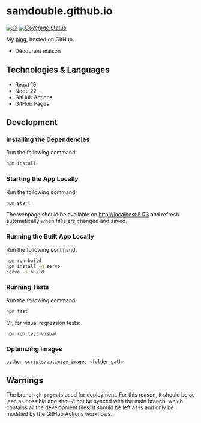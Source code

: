 # samdouble.github.io

[![CI](https://github.com/samdouble/samdouble.github.io/actions/workflows/checks.yml/badge.svg)](https://github.com/samdouble/samdouble.github.io/actions/workflows/checks.yml)
[![Coverage Status](https://coveralls.io/repos/samdouble/samdouble.github.io/badge.svg?branch=master&service=github)](https://coveralls.io/github/samdouble/samdouble.github.io?branch=master)

My [blog](samdouble.github.io), hosted on GitHub.

* Déodorant maison

## Technologies & Languages

- React 19
- Node 22
- GitHub Actions
- GitHub Pages

## Development

### Installing the Dependencies

Run the following command:

```sh
npm install
```

### Starting the App Locally

Run the following command:

```sh
npm start
```

The webpage should be available on [http://localhost:5173](http://localhost:5173) and refresh automatically when files are changed and saved.

### Running the Built App Locally

Run the following command:

```sh
npm run build
npm install -g serve
serve -s build
```

### Running Tests

Run the following command:

```sh
npm test
```

Or, for visual regression tests:

```sh
npm run test-visual
```

### Optimizing Images

```sh
python scripts/optimize_images <folder_path>
```

## Warnings

The branch `gh-pages` is used for deployment. For this reason, it should be as lean as possible and should not be synced with the main branch, which contains all the development files.
It should be left as is and only be modified by the GitHub Actions workflows.
